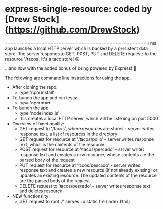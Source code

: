 # express-single-resource: coded by [Drew Stock] (https://github.com/DrewStock)
==================================================
This app launches a local HTTP server which is backed by a persistent data store. The server responds to GET, POST, PUT and DELETE requests to the resource '/tacos'. It's a taco store! :stuck_out_tongue_winking_eye:

...and now with the added bonus of being powered by Express! :bullettrain_side:

The following are command line instructions for using the app.

* After cloning the repo:
    * type 'npm install'
* To launch the app and run tests:
    * type 'npm start'
* To launch the app:
    * type 'node index.js'
    * this creates a local HTTP server, which will be listening on port 5000
* Overview of functionality:
    * GET request to '/tacos', where resources are stored - server writes response text, a list of resources in the directory
    * GET request for resource at '/tacos/pollo' - server writes response text, which is the contents of the resource
    * POST request for resource at '/tacos/pescado' - server writes response text and creates a new resource, whose contents are the parsed body of the request
    * PUT request for resource at 'tacos/pescado' - server writes response text and creates a new resource (if not already existing) or updates an existing resource. The updated contents of the resource are the parsed body of the request
    * DELETE request to 'tacos/pescado' - server writes response text and deletes resource
* NEW functionality:
    * GET request to root '/' serves up static file (index.html)
